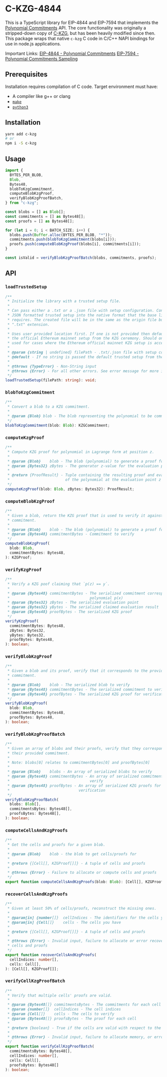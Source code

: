 # C-KZG-4844

This is a TypeScript library for EIP-4844 and EIP-7594 that implements the
[Polynomial Commitments](https://github.com/ethereum/consensus-specs/blob/dev/specs/deneb/polynomial-commitments.md)
API. The core functionality was originally a stripped-down copy of
[C-KZG](https://github.com/benjaminion/c-kzg), but has been heavily modified
since then. This package wraps that native `c-kzg` C code in C/C++ NAPI
bindings for use in node.js applications.

Important Links:
[EIP-4844 - Polynomial Commitments](https://github.com/ethereum/consensus-specs/blob/dev/specs/deneb/polynomial-commitments.md)
[EIP-7594 - Polynomial Commitments Sampling](https://github.com/ethereum/consensus-specs/blob/dev/specs/_features/eip7594/polynomial-commitments-sampling.md)

## Prerequisites

Installation requires compilation of C code. Target environment must have:

- A compiler like g++ or clang
- [`make`](https://www.gnu.org/software/make/manual/make.html)
- [`python3`](https://docs.python.org/3/)

## Installation

```sh
yarn add c-kzg
# or
npm i -S c-kzg
```

## Usage

```ts
import {
  BYTES_PER_BLOB,
  Blob,
  Bytes48,
  blobToKzgCommitment,
  computeBlobKzgProof,
  verifyBlobKzgProofBatch,
} from "c-kzg";

const blobs = [] as Blob[];
const commitments = [] as Bytes48[];
const proofs = [] as Bytes48[];

for (let i = 0; i < BATCH_SIZE; i++) {
  blobs.push(Buffer.alloc(BYTES_PER_BLOB, "*"));
  commitments.push(blobToKzgCommitment(blobs[i]));
  proofs.push(computeBlobKzgProof(blobs[i], commitments[i]));
}

const isValid = verifyBlobKzgProofBatch(blobs, commitments, proofs);
```

## API

### `loadTrustedSetup`

```ts
/**
 * Initialize the library with a trusted setup file.
 *
 * Can pass either a .txt or a .json file with setup configuration. Converts
 * JSON formatted trusted setup into the native format that the base library
 * requires. The created file will be in the same as the origin file but with a
 * ".txt" extension.
 *
 * Uses user provided location first. If one is not provided then defaults to
 * the official Ethereum mainnet setup from the KZG ceremony. Should only be
 * used for cases where the Ethereum official mainnet KZG setup is acceptable.
 *
 * @param {string | undefined} filePath - .txt/.json file with setup configuration
 * @default - If no string is passed the default trusted setup from the Ethereum KZG ceremony is used
 *
 * @throws {TypeError} - Non-String input
 * @throws {Error} - For all other errors. See error message for more info
 */
loadTrustedSetup(filePath: string): void;
```

### `blobToKzgCommitment`

```ts
/**
 * Convert a blob to a KZG commitment.
 *
 * @param {Blob} blob - The blob representing the polynomial to be committed to
 */
blobToKzgCommitment(blob: Blob): KZGCommitment;
```

### `computeKzgProof`

```ts
/**
 * Compute KZG proof for polynomial in Lagrange form at position z.
 *
 * @param {Blob}    blob - The blob (polynomial) to generate a proof for
 * @param {Bytes32} zBytes - The generator z-value for the evaluation points
 *
 * @return {ProofResult} - Tuple containing the resulting proof and evaluation
 *                         of the polynomial at the evaluation point z
 */
computeKzgProof(blob: Blob, zBytes: Bytes32): ProofResult;
```

### `computeBlobKzgProof`

```ts
/**
 * Given a blob, return the KZG proof that is used to verify it against the
 * commitment.
 *
 * @param {Blob}    blob - The blob (polynomial) to generate a proof for
 * @param {Bytes48} commitmentBytes - Commitment to verify
 */
computeBlobKzgProof(
  blob: Blob,
  commitmentBytes: Bytes48,
): KZGProof;
```

### `verifyKzgProof`

```ts
/**
 * Verify a KZG poof claiming that `p(z) == y`.
 *
 * @param {Bytes48} commitmentBytes - The serialized commitment corresponding to
 *                                    polynomial p(x)
 * @param {Bytes32} zBytes - The serialized evaluation point
 * @param {Bytes32} yBytes - The serialized claimed evaluation result
 * @param {Bytes48} proofBytes - The serialized KZG proof
 */
verifyKzgProof(
  commitmentBytes: Bytes48,
  zBytes: Bytes32,
  yBytes: Bytes32,
  proofBytes: Bytes48,
): boolean;
```

### `verifyBlobKzgProof`

```ts
/**
 * Given a blob and its proof, verify that it corresponds to the provided
 * commitment.
 *
 * @param {Blob}    blob - The serialized blob to verify
 * @param {Bytes48} commitmentBytes - The serialized commitment to verify
 * @param {Bytes48} proofBytes - The serialized KZG proof for verification
 */
verifyBlobKzgProof(
  blob: Blob,
  commitmentBytes: Bytes48,
  proofBytes: Bytes48,
): boolean;
```

### `verifyBlobKzgProofBatch`

```ts
/**
 * Given an array of blobs and their proofs, verify that they correspond to
 * their provided commitment.
 *
 * Note: blobs[0] relates to commitmentBytes[0] and proofBytes[0]
 *
 * @param {Blob}    blobs - An array of serialized blobs to verify
 * @param {Bytes48} commitmentBytes - An array of serialized commitments to
 *                                    verify
 * @param {Bytes48} proofBytes - An array of serialized KZG proofs for
 *                               verification
 */
verifyBlobKzgProofBatch(
  blobs: Blob[],
  commitmentsBytes: Bytes48[],
  proofsBytes: Bytes48[],
): boolean;
```

### `computeCellsAndKzgProofs`

```ts
/**
 * Get the cells and proofs for a given blob.
 *
 * @param {Blob}    blob - the blob to get cells/proofs for
 *
 * @return {[Cell[], KZGProof[]]} - A tuple of cells and proofs
 *
 * @throws {Error} - Failure to allocate or compute cells and proofs
 */
export function computeCellsAndKzgProofs(blob: Blob): [Cell[], KZGProof[]];
```

### `recoverCellsAndKzgProofs`

```ts
/**
 * Given at least 50% of cells/proofs, reconstruct the missing ones.
 *
 * @param[in] {number[]}  cellIndices - The identifiers for the cells you have
 * @param[in] {Cell[]}    cells - The cells you have
 *
 * @return {[Cell[], KZGProof[]]} - A tuple of cells and proofs
 *
 * @throws {Error} - Invalid input, failure to allocate or error recovering
 * cells and proofs
 */
export function recoverCellsAndKzgProofs(
  cellIndices: number[],
  cells: Cell[],
): [Cell[], KZGProof[]];
```

### `verifyCellKzgProofBatch`

```ts
/**
 * Verify that multiple cells' proofs are valid.
 *
 * @param {Bytes48[]} commitmentsBytes - The commitments for each cell
 * @param {number[]}  cellIndices - The cell indices
 * @param {Cell[]}    cells - The cells to verify
 * @param {Bytes48[]} proofsBytes - The proof for each cell
 *
 * @return {boolean} - True if the cells are valid with respect to the given commitments
 *
 * @throws {Error} - Invalid input, failure to allocate memory, or errors verifying batch
 */
export function verifyCellKzgProofBatch(
  commitmentsBytes: Bytes48[],
  cellIndices: number[],
  cells: Cell[],
  proofsBytes: Bytes48[]
): boolean;
```
